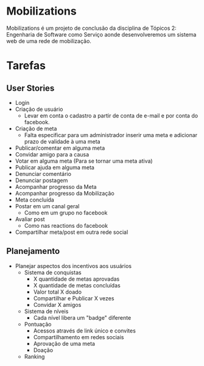 # Mobilizations
Mobilizations é um projeto de conclusão da disciplina de Tópicos 2: Engenharia de Software como Serviço aonde desenvolveremos um sistema web de uma rede de mobilização.

# Tarefas
## User Stories
* Login
* Criação de usuário
    - Levar em conta o cadastro a partir de conta de e-mail e por conta do facebook.
* Criação de meta
    - Falta especificar para um administrador inserir uma meta e adicionar prazo de validade à uma meta
* Publicar/comentar em alguma meta
* Convidar amigo para a causa
* Votar em alguma meta (Para se tornar uma meta ativa)
* Publicar ajuda em alguma meta
* Denunciar comentário
* Denunciar postagem
* Acompanhar progresso da Meta
* Acompanhar progresso da Mobilização
* Meta concluída
* Postar em um canal geral   
    - Como em um grupo no facebook
* Avaliar post 
    - Como nas reactions do facebook
* Compartilhar meta/post em outra rede social
## Planejamento
* Planejar aspectos dos incentivos aos usuários
    - Sistema de conquistas
        * X quantidade de metas aprovadas
        * X quantidade de metas concluídas
        * Valor total X doado
        * Compartilhar e Publicar X vezes
        * Convidar X amigos
    - Sistema de níveis
        * Cada nível libera um "badge" diferente
    - Pontuação
        * Acessos através de link único e convites
        * Compartilhamento em redes sociais
        * Aprovação de uma meta
        * Doação
    - Ranking
